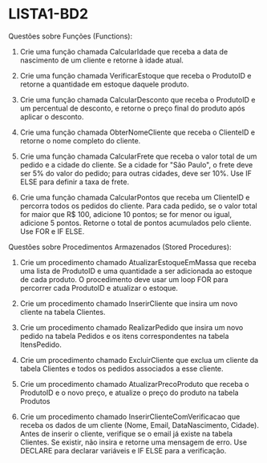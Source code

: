# LISTA1-BD2

Questões sobre Funções (Functions):

1. Crie uma função chamada CalcularIdade que receba a data de nascimento de um cliente
e retorne à idade atual.

2. Crie uma função chamada VerificarEstoque que receba o ProdutoID e retorne a
quantidade em estoque daquele produto.

3. Crie uma função chamada CalcularDesconto que receba o ProdutoID e um percentual de
desconto, e retorne o preço final do produto após aplicar o desconto.

4. Crie uma função chamada ObterNomeCliente que receba o ClienteID e retorne o nome
completo do cliente.

5. Crie uma função chamada CalcularFrete que receba o valor total de um pedido e a cidade
do cliente. Se a cidade for "São Paulo", o frete deve ser 5% do valor do pedido; para outras
cidades, deve ser 10%. Use IF ELSE para definir a taxa de frete.

6. Crie uma função chamada CalcularPontos que receba um ClienteID e percorra todos os
pedidos do cliente. Para cada pedido, se o valor total for maior que R$ 100, adicione 10
pontos; se for menor ou igual, adicione 5 pontos. Retorne o total de pontos acumulados
pelo cliente. Use FOR e IF ELSE.


Questões sobre Procedimentos Armazenados (Stored Procedures):

1. Crie um procedimento chamado AtualizarEstoqueEmMassa que receba uma lista de
ProdutoID e uma quantidade a ser adicionada ao estoque de cada produto. O
procedimento deve usar um loop FOR para percorrer cada ProdutoID e atualizar o estoque.

2. Crie um procedimento chamado InserirCliente que insira um novo cliente na tabela
Clientes.

3. Crie um procedimento chamado RealizarPedido que insira um novo pedido na tabela
Pedidos e os itens correspondentes na tabela ItensPedido.

4. Crie um procedimento chamado ExcluirCliente que exclua um cliente da tabela Clientes e
todos os pedidos associados a esse cliente.

5. Crie um procedimento chamado AtualizarPrecoProduto que receba o ProdutoID e o novo
preço, e atualize o preço do produto na tabela Produtos

6. Crie um procedimento chamado InserirClienteComVerificacao que receba os dados de
um cliente (Nome, Email, DataNascimento, Cidade). Antes de inserir o cliente, verifique se
o email já existe na tabela Clientes. Se existir, não insira e retorne uma mensagem de erro.
Use DECLARE para declarar variáveis e IF ELSE para a verificação.
